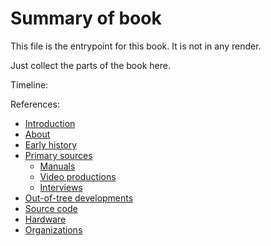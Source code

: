 # Summary of book

This file is the entrypoint for this book. It is not in any render.

Just collect the parts of the book here.

<!--
To see how SUMMARY.md works, check how the mdbook guide is set up:
https://github.com/rust-lang/mdBook/blame/master/guide/src/SUMMARY.md
-->

Timeline:


References:

- [Introduction](./intro.md)
- [About](./about.md)
- [Early history](./early_history.md)
- [Primary sources](./prim/README.md)
     - [Manuals](./prim/man.md)
     - [Video productions](./prim/video.md)
     - [Interviews](./prim/interviews.md)
- [Out-of-tree developments](./out_of_tree.md)
- [Source code](./source_code.md)
- [Hardware](./hardware.md)
- [Organizations](./orgs.md)
